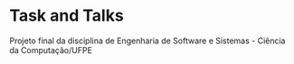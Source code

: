 # Task and Talks
Projeto final da disciplina de Engenharia de Software e Sistemas - Ciência da Computação/UFPE